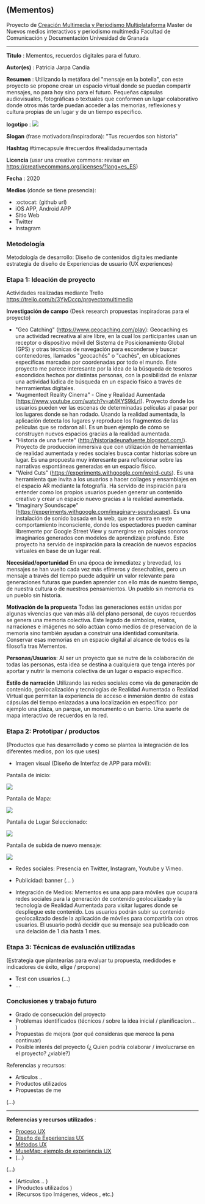 ## (Mementos)  

Proyecto de [Creación Multimedia y Periodismo Multiplataforma](https://github.com/mgea/PeriodismoMultimedia)
Master de Nuevos medios interactivos y periodismo multimedia
Facultad de Comunicación y Documentación
Univesidad de Granada  

----

**Titulo** : Mementos, recuerdos digitales para el futuro.

**Autor(es)** : Patricia Jarpa Candia

**Resumen** :  Utilizando la metáfora del "mensaje en la botella", con este proyecto se propone crear un espacio virtual donde se puedan compartir mensajes, no para hoy sino para el futuro. Pequeñas cápsulas audiovisuales, fotográficas o textuales que conformen un lugar colaborativo donde otros más tarde puedan acceder a las memorias, reflexiones y cultura propias de un lugar y de un tiempo específico.


**logotipo** : ![](images/Logo_Mementos.jpg)


**Slogan** (frase motivadora/inspiradora): "Tus recuerdos son historia"

**Hashtag**  #timecapsule #recuerdos #realidadaumentada

**Licencia**    (usar una creative commons: revisar en https://creativecommons.org/licenses/?lang=es_ES) 

**Fecha** : 2020

**Medios** (donde se tiene presencia):
* :octocat: (github url)
* iOS APP, Android APP
* Sitio Web
* Twitter
* Instagram
   
   
### Metodología

Metodología de desarrollo: Diseño de contenidos digitales mediante estrategia de diseño de Experiencias de usuario (UX experiences) 

### Etapa 1: Ideación de proyecto 

Actividades realizadas mediante Trello https://trello.com/b/3YjvDccp/proyectomultimedia

**Investigación de campo**   (Desk research propuestas inspiradoras para el proyecto) 

* "Geo Catching" (https://www.geocaching.com/play): Geocaching es una actividad recreativa al aire libre, en la cual los participantes usan un receptor o dispositivo móvil del Sistema de Posicionamiento Global (GPS) y otras técnicas de navegación para esconderse y buscar contenedores, llamados "geocachés" o "cachés", en ubicaciones específicas marcadas por coordenadas por todo el mundo. Este proyecto me parece interesante por la idea de la búsqueda de tesoros escondidos hechos por distintas personas, con la posibilidad de enlazar una actividad lúdica de búsqueda en un espacio físico a través de herrramientas digitales.
* "Augmentedt Reality Cinema" - Cine y Realidad Aumentada (https://www.youtube.com/watch?v=at4KYS9kLrI). Proyecto donde los usuarios pueden ver las escenas de determinadas películas al pasar por los lugares donde se han rodado. Usando la realidad aumentada, la aplicación detecta los lugares y reproduce los fragmentos de las películas que se rodaron allí. Es un buen ejemplo de cómo se construyen nuevos espacios gracias a la realidad aumentada.
* "Historia de una fuente" (http://historiadeunafuente.blogspot.com/). Proyecto de producción inmersiva que con utilización de herramientas de realidad aumentada y redes sociales busca contar historias sobre un lugar. Es una propuesta muy interesante para reflexionar sobre las narrativas espontáneas generadas en un espacio físico.
* "Weird Cuts" (https://experiments.withgoogle.com/weird-cuts). Es una herramienta que invita a los usuarios a hacer collages y ensamblajes en el espacio AR mediante la fotografía. Ha servido de inspiración para entender como los propios usuarios pueden generar un contenido creativo y crear un espacio nuevo gracias a la realidad aumentada.
* "Imaginary Soundscape" (https://experiments.withgoogle.com/imaginary-soundscape). Es una instalación de sonido basada en la web, que se centra en este comportamiento inconsciente, donde los espectadores pueden caminar libremente por Google Street View y sumergirse en paisajes sonoros imaginarios generados con modelos de aprendizaje profundo. Este proyecto ha servido de inspiración para la creación de nuevos espacios virtuales en base de un lugar real.



**Necesidad/oportunidad** En una época de inmediatez y brevedad, los mensajes se han vuelto cada vez más efímeros y desechables, pero un mensaje a través del tiempo puede adquirir un valor relevante para generaciones futuras que pueden aprender con ello más de nuestro tiempo, de nuestra cultura o de nuestros pensamientos. Un pueblo sin memoria es un pueblo sin historia.

**Motivación de la propuesta** Todas las generaciones están unidas por algunas vivencias que van más allá del plano personal, de cuyos recuerdos se genera una memoria colectiva. Este legado de símbolos, relatos, narraciones e imágenes no sólo actúan como medios de preservacion de la memoria sino también ayudan a construir una identidad comunitaria. Conservar esas memorias en un espacio digital al alcance de todos es la filosofía tras Mementos.    

**Personas/Usuarios**:  Al ser un proyecto que se nutre de la colaboración de todas las personas, esta idea se destina a cualquiera que tenga interés por aportar y nutrir la memoria colectiva de un lugar o espacio específico.

**Estilo de narración**  Utilizando las redes sociales como vía de generación de contenido, geolocalización y tecnologías de Realidad Aumentada o Realidad Virtual que permitan la experiencia de acceso e inmersión dentro de estas cápsulas del tiempo enlazadas a una localización en específico: por ejemplo una plaza, un parque, un monumento o un barrio. Una suerte de mapa interactivo de recuerdos en la red. 


### Etapa 2: Prototipar / productos 

(Productos que has desarrollado y como se plantea la integración de los diferentes medios, pon los que uses) 

* Imagen visual (Diseño de Interfaz de APP para móvil): 

Pantalla de inicio:  

![](images/1_Mementos_Login.jpg) 

Pantalla de Mapa: 

![](images/2_Mementos_Mapa.jpg) 

Pantalla de Lugar Seleccionado: 

![](images/3_Mementos_Detalle_Lugar.jpg)

Pantalla de subida de nuevo mensaje: 

![](images/4_Mementos_Nuevo_Mensaje.jpg)

* Redes sociales:  Presencia en Twitter, Instagram, Youtube y Vimeo.

* Publicidad: banner (... ) 

* Integración de Medios: Mementos es una app para móviles que ocupará redes sociales para la generación de contenido geolocalizado y la tecnología de Realidad Aumentada para visitar lugares donde se despliegue este contenido. Los usuarios podrán subir su contenido geolocalizado desde la aplicación de móviles para compartirla con otros usuarios. El usuario podrá decidir que su mensaje sea publicado con una delación de 1 día hasta 1 mes.

### Etapa 3: Técnicas de evaluación utilizadas

(Estrategia que plantearías para evaluar tu propuesta, medidodes e indicadores de éxito, elige / propone) 

* Test con usuarios (...) 
* ... 





### Conclusiones y trabajo futuro


* Grado de consecución del proyecto 
* Problemas identificados  (técnicos / sobre la idea inicial / planificacion… ) 
* Propuestas de mejora (por qué consideras que merece la pena continuar)
* Posible interés del proyecto (¿ Quien podría  colaborar / involucrarse en el proyecto? ¿viable?)


Referencias y recursos: 

* Artículos ..  
* Productos utilizados  
* Propuestas de me

(...)






----

**Referencias y recursos utilizados** :

* [Proceso UX](https://uxmastery.com/resources/process/)
* [Diseño de Experiencias UX](http://www.nosolousabilidad.com/articulos/uxd.htm) 
* [Métodos UX](https://mgea.github.io/UX-DIU-Checklist/index.html) 
* [MuseMap: ejemplo de experiencia UX](https://blog.prototypr.io/musemap-street-art-app-ux-case-study-9bec6a99823b) 
* (...) 

(...)
* (Artículos ..  )
* (Productos utilizados ) 
* (Recursos tipo Imágenes, videos , etc.) 












